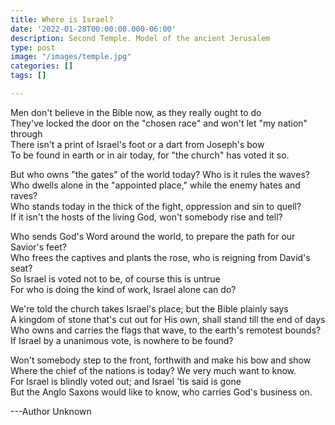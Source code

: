 ```yaml
---
title: Where is Israel?
date: '2022-01-28T00:00:00.000-06:00'
description: Second Temple. Model of the ancient Jerusalem
type: post
image: "/images/temple.jpg"
categories: []
tags: []

---
```

Men don't believe in the Bible now, as they really ought to do  
They've locked the door on the "chosen race" and won't let "my nation" through  
There isn't a print of Israel's foot or a dart from Joseph's bow  
To be found in earth or in air today, for "the church" has voted it so.

But who owns "the gates" of the world today? Who is it rules the waves?  
Who dwells alone in the "appointed place," while the enemy hates and raves?  
Who stands today in the thick of the fight, oppression and sin to quell?  
If it isn't the hosts of the living God, won't somebody rise and tell?

Who sends God's Word around the world, to prepare the path for our Savior's feet?  
Who frees the captives and plants the rose, who is reigning from David's seat?  
So Israel is voted not to be, of course this is untrue  
For who is doing the kind of work, Israel alone can do?

We're told the church takes Israel's place; but the Bible plainly says  
A kingdom of stone that's cut out for His own, shall stand till the end of days  
Who owns and carries the flags that wave, to the earth's remotest bounds?  
If Israel by a unanimous vote, is nowhere to be found?

Won't somebody step to the front, forthwith and make his bow and show  
Where the chief of the nations is today? We very much want to know.  
For Israel is blindly voted out; and Israel 'tis said is gone  
But the Anglo Saxons would like to know, who carries God's business on.

\---Author Unknown